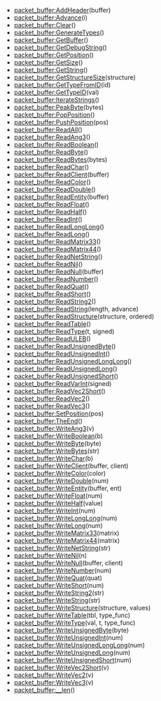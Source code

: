 - [packet_buffer:AddHeader](nil)(buffer)
- [packet_buffer:Advance](nil)(i)
- [packet_buffer:Clear](nil)()
- [packet_buffer:GenerateTypes](nil)()
- [packet_buffer:GetBuffer](nil)()
- [packet_buffer:GetDebugString](nil)()
- [packet_buffer:GetPosition](nil)()
- [packet_buffer:GetSize](nil)()
- [packet_buffer:GetString](nil)()
- [packet_buffer:GetStructureSize](nil)(structure)
- [packet_buffer:GetTypeFromID](nil)(id)
- [packet_buffer:GetTypeID](nil)(val)
- [packet_buffer:IterateStrings](nil)()
- [packet_buffer:PeakByte](nil)(bytes)
- [packet_buffer:PopPosition](nil)()
- [packet_buffer:PushPosition](nil)(pos)
- [packet_buffer:ReadAll](nil)()
- [packet_buffer:ReadAng3](nil)()
- [packet_buffer:ReadBoolean](nil)()
- [packet_buffer:ReadByte](nil)()
- [packet_buffer:ReadBytes](nil)(bytes)
- [packet_buffer:ReadChar](nil)()
- [packet_buffer:ReadClient](nil)(buffer)
- [packet_buffer:ReadColor](nil)()
- [packet_buffer:ReadDouble](nil)()
- [packet_buffer:ReadEntity](nil)(buffer)
- [packet_buffer:ReadFloat](nil)()
- [packet_buffer:ReadHalf](nil)()
- [packet_buffer:ReadInt](nil)()
- [packet_buffer:ReadLongLong](nil)()
- [packet_buffer:ReadLong](nil)()
- [packet_buffer:ReadMatrix33](nil)()
- [packet_buffer:ReadMatrix44](nil)()
- [packet_buffer:ReadNetString](nil)()
- [packet_buffer:ReadNil](nil)()
- [packet_buffer:ReadNull](nil)(buffer)
- [packet_buffer:ReadNumber](nil)()
- [packet_buffer:ReadQuat](nil)()
- [packet_buffer:ReadShort](nil)()
- [packet_buffer:ReadString2](nil)()
- [packet_buffer:ReadString](nil)(length, advance)
- [packet_buffer:ReadStructure](nil)(structure, ordered)
- [packet_buffer:ReadTable](nil)()
- [packet_buffer:ReadType](nil)(t, signed)
- [packet_buffer:ReadULEB](nil)()
- [packet_buffer:ReadUnsignedByte](nil)()
- [packet_buffer:ReadUnsignedInt](nil)()
- [packet_buffer:ReadUnsignedLongLong](nil)()
- [packet_buffer:ReadUnsignedLong](nil)()
- [packet_buffer:ReadUnsignedShort](nil)()
- [packet_buffer:ReadVarInt](nil)(signed)
- [packet_buffer:ReadVec2Short](nil)()
- [packet_buffer:ReadVec2](nil)()
- [packet_buffer:ReadVec3](nil)()
- [packet_buffer:SetPosition](nil)(pos)
- [packet_buffer:TheEnd](nil)()
- [packet_buffer:WriteAng3](nil)(v)
- [packet_buffer:WriteBoolean](nil)(b)
- [packet_buffer:WriteByte](nil)(byte)
- [packet_buffer:WriteBytes](nil)(str)
- [packet_buffer:WriteChar](nil)(b)
- [packet_buffer:WriteClient](nil)(buffer, client)
- [packet_buffer:WriteColor](nil)(color)
- [packet_buffer:WriteDouble](nil)(num)
- [packet_buffer:WriteEntity](nil)(buffer, ent)
- [packet_buffer:WriteFloat](nil)(num)
- [packet_buffer:WriteHalf](nil)(value)
- [packet_buffer:WriteInt](nil)(num)
- [packet_buffer:WriteLongLong](nil)(num)
- [packet_buffer:WriteLong](nil)(num)
- [packet_buffer:WriteMatrix33](nil)(matrix)
- [packet_buffer:WriteMatrix44](nil)(matrix)
- [packet_buffer:WriteNetString](nil)(str)
- [packet_buffer:WriteNil](nil)(n)
- [packet_buffer:WriteNull](nil)(buffer, client)
- [packet_buffer:WriteNumber](nil)(num)
- [packet_buffer:WriteQuat](nil)(quat)
- [packet_buffer:WriteShort](nil)(num)
- [packet_buffer:WriteString2](nil)(str)
- [packet_buffer:WriteString](nil)(str)
- [packet_buffer:WriteStructure](nil)(structure, values)
- [packet_buffer:WriteTable](nil)(tbl, type_func)
- [packet_buffer:WriteType](nil)(val, t, type_func)
- [packet_buffer:WriteUnsignedByte](nil)(byte)
- [packet_buffer:WriteUnsignedInt](nil)(num)
- [packet_buffer:WriteUnsignedLongLong](nil)(num)
- [packet_buffer:WriteUnsignedLong](nil)(num)
- [packet_buffer:WriteUnsignedShort](nil)(num)
- [packet_buffer:WriteVec2Short](nil)(v)
- [packet_buffer:WriteVec2](nil)(v)
- [packet_buffer:WriteVec3](nil)(v)
- [packet_buffer:__len](nil)()
